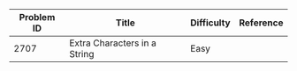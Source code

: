 | Problem ID | Title | Difficulty | Reference
| --- | --- | --- | ---
| 2707 | Extra Characters in a String | Easy | 
